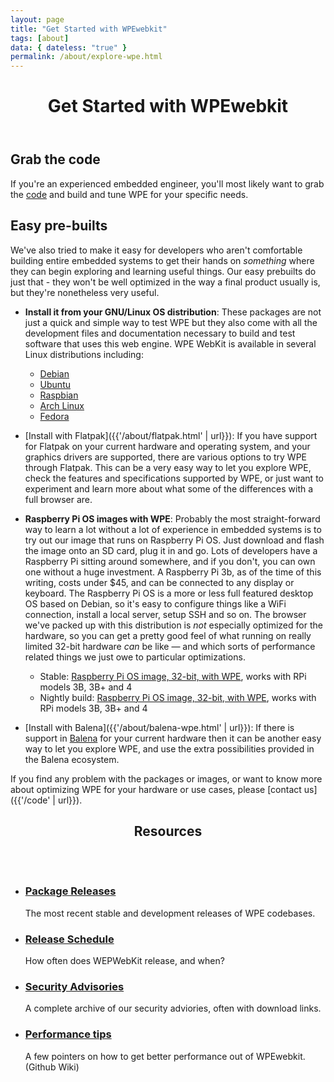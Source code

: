 ```yaml
---
layout: page
title: "Get Started with WPEwebkit"
tags: [about]
data: { dateless: "true" }
permalink: /about/explore-wpe.html
---
```


<header class="page">

# Get Started with WPEwebkit

</header>

## Grab the code

If you're an experienced embedded engineer, you'll most likely want to grab the [code](https://github.com/Igalia/meta-webkit/wiki/WPE) and build and tune WPE for your specific needs.
 

## Easy pre-builts

We've also tried to make it easy for developers who aren't comfortable building entire embedded systems to get their hands on _something_ where they can begin exploring and learning useful things. Our easy prebuilts do just that - they won't be well optimized in the way a final product usually is, but they're nonetheless very useful.

* __Install it from your GNU/Linux OS distribution__: These packages are not just a quick and simple way to test WPE but they also come with all the development files and documentation necessary to build and test software that uses this web engine.  WPE WebKit is available in several Linux distributions including:

  * [Debian](https://packages.debian.org/search?searchon=sourcenames&keywords=wpewebkit)
  * [Ubuntu](https://packages.ubuntu.com/search?keywords=wpewebkit&searchon=sourcenames&suite=all&section=all)
  * [Raspbian](https://archive.raspbian.org/raspbian/pool/main/w/wpewebkit/)
  * [Arch Linux](https://archlinux.org/packages/extra/x86_64/wpewebkit/)
  * [Fedora](https://copr.fedorainfracloud.org/coprs/philn/wpewebkit/)

* [Install with Flatpak]({{'/about/flatpak.html' | url}}): If you have support for Flatpak on your current hardware and operating system, and your graphics drivers are supported, there are various options to try WPE through Flatpak.  This can be a very easy way to let you explore WPE, check the features and specifications supported by WPE, or just want to experiment and learn more about what some of the differences with a full browser are.

* __Raspberry Pi OS images with WPE__: Probably the most straight-forward way to learn a lot without a lot of experience in embedded systems is to try out our image that runs on Raspberry Pi OS.  Just download and flash the image onto an SD card, plug it in and go.  Lots of developers have a Raspberry Pi sitting around somewhere, and if you don't, you can own one without a huge investment.  A Raspberry Pi 3b, as of the time of this writing, costs under $45, and can be connected to any display or keyboard.  The Raspberry Pi OS is a more or less full featured desktop OS based on Debian, so it's easy to configure things like a WiFi connection, install a local server, setup SSH and so on.  The browser we've packed up with this distribution is _not_ especially optimized for the hardware, so you can get a pretty good feel of what running on really limited 32-bit hardware _can_ be like&nbsp;— and which sorts of performance related things we just owe to particular optimizations.
  * Stable: [Raspberry Pi OS image, 32-bit, with WPE](https://wk-contrib.igalia.com/debian/images/wpe-raspbian.img.zip), works with RPi models 3B, 3B+ and 4
  * Nightly build: [Raspberry Pi OS image, 32-bit, with WPE](https://wk-contrib.igalia.com/debian/images/nightly/wpe-raspbian.img.zip), works with RPi models 3B, 3B+ and 4

* [Install with Balena]({{'/about/balena-wpe.html' | url}}): If there is support in [Balena](https://www.balena.io/) for your current hardware then it can be another easy way to let you explore WPE, and use the extra possibilities provided in the Balena ecosystem.

If you find any problem with the packages or images, or want to know more about optimizing WPE for your hardware or use cases, please [contact us]({{'/code' | url}}).

<section class="resources">

<header class="full-bleed dotsep">

## Resources

<img src="{{ '/assets/img/illustration-resources.svg' | url }}" alt="" class="decoration">
</header>

<div>
<ul class="gallery c4">
<li>
<h3><a href="{{'/release/'|url}}">Package Releases</a></h3>
<p>The most recent stable and development releases of WPE codebases.</p>
</li>
<li>
<h3><a href="{{'/release/schedule/'|url}}">Release Schedule</a></h3>
<p>How often does WEPWebKit release, and when?</p>
</li>
<li>
<h3><a href="{{'/security/'|url}}">Security Advisories</a></h3>
<p>A complete archive of our security adviories, often with download links.</p>
</li>
<li>
<h3><a href="https://github.com/Igalia/meta-webkit/wiki/PerformanceTips">Performance tips</a></h3>
<p>A few pointers on how to get better performance out of WPEwebkit. (Github Wiki)</p>
</li>

</ul>
</div>

</section>